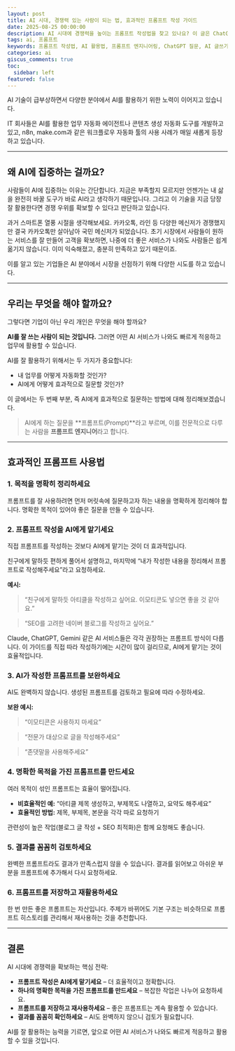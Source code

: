 ```yaml
---
layout: post
title: AI 시대, 경쟁력 있는 사람이 되는 법, 효과적인 프롬프트 작성 가이드
date: 2025-08-25 00:00:00
description: AI 시대에 경쟁력을 높이는 프롬프트 작성법을 찾고 있나요? 이 글은 ChatGPT, Gemini 등 AI에게 효과적으로 질문하는 5가지 핵심 비법을 공유합니다. AI에게 프롬프트 작성을 맡기는 방법부터 재활용까지, 누구나 쉽게 따라 할 수 있는 가이드를 확인하세요.
tags: ai, 프롬프트
keywords: 프롬프트 작성법, AI 활용법, 프롬프트 엔지니어링, ChatGPT 질문, AI 글쓰기, 제미나이 사용법, 클로드 사용법, AI 업무 자동화, SEO 글쓰기, AI에게 효과적으로 질문하는 법, 좋은 프롬프트 만드는 방법, chatgpt 프롬프트 가이드, AI 시대 경쟁력, 프롬프트 재활용
categories: ai
giscus_comments: true
toc:
  sidebar: left
featured: false
---
```


AI 기술이 급부상하면서 다양한 분야에서 AI를 활용하기 위한 노력이 이어지고 있습니다.

IT 회사들은 AI를 활용한 업무 자동화 에이전트나 콘텐츠 생성 자동화 도구를 개발하고 있고, n8n, make.com과 같은 워크플로우 자동화 툴의 사용 사례가 매일 새롭게 등장하고 있습니다.

---

## 왜 AI에 집중하는 걸까요?

사람들이 AI에 집중하는 이유는 간단합니다. 지금은 부족할지 모르지만 언젠가는 내 삶을 완전히 바꿀 도구가 바로 AI라고 생각하기 때문입니다. 그리고 이 기술을 지금 당장 잘 활용한다면 경쟁 우위를 확보할 수 있다고 판단하고 있습니다.

과거 스마트폰 열풍 시절을 생각해보세요. 카카오톡, 라인 등 다양한 메신저가 경쟁했지만 결국 카카오톡만 살아남아 국민 메신저가 되었습니다. 초기 시장에서 사람들이 원하는 서비스를 잘 만들어 고객을 확보하면, 나중에 더 좋은 서비스가 나와도 사람들은 쉽게 옮기지 않습니다. 이미 익숙해졌고, 충분히 만족하고 있기 때문이죠.

이를 알고 있는 기업들은 AI 분야에서 시장을 선점하기 위해 다양한 시도를 하고 있습니다.

---

## 우리는 무엇을 해야 할까요?

그렇다면 기업이 아닌 우리 개인은 무엇을 해야 할까요?

**AI를 잘 쓰는 사람이 되는 것입니다.** 그러면 어떤 AI 서비스가 나와도 빠르게 적응하고 업무에 활용할 수 있습니다.

AI를 잘 활용하기 위해서는 두 가지가 중요합니다:

- 내 업무를 어떻게 자동화할 것인가?
- AI에게 어떻게 효과적으로 질문할 것인가?

이 글에서는 두 번째 부분, 즉 AI에게 효과적으로 질문하는 방법에 대해 정리해보겠습니다.

> AI에게 하는 질문을 **프롬프트(Prompt)**라고 부르며, 이를 전문적으로 다루는 사람을 **프롬프트 엔지니어**라고 합니다.

---

## 효과적인 프롬프트 사용법

### 1. 목적을 명확히 정리하세요

프롬프트를 잘 사용하려면 먼저 머릿속에 질문하고자 하는 내용을 명확하게 정리해야 합니다. 명확한 목적이 있어야 좋은 질문을 만들 수 있습니다.

### 2. 프롬프트 작성을 AI에게 맡기세요

직접 프롬프트를 작성하는 것보다 AI에게 맡기는 것이 더 효과적입니다.

친구에게 말하듯 편하게 풀어서 설명하고, 마지막에 “내가 작성한 내용을 정리해서 프롬프트로 작성해주세요”라고 요청하세요.

**예시:**

> “친구에게 말하듯 아티클을 작성하고 싶어요. 이모티콘도 넣으면 좋을 것 같아요.”

> “SEO를 고려한 네이버 블로그를 작성하고 싶어요.”

Claude, ChatGPT, Gemini 같은 AI 서비스들은 각각 권장하는 프롬프트 방식이 다릅니다. 이 가이드를 직접 따라 작성하기에는 시간이 많이 걸리므로, AI에게 맡기는 것이 효율적입니다.

### 3. AI가 작성한 프롬프트를 보완하세요

AI도 완벽하지 않습니다. 생성된 프롬프트를 검토하고 필요에 따라 수정하세요.

**보완 예시:**

> “이모티콘은 사용하지 마세요”

> “전문가 대상으로 글을 작성해주세요”

> “존댓말을 사용해주세요”

### 4. 명확한 목적을 가진 프롬프트를 만드세요

여러 목적이 섞인 프롬프트는 효율이 떨어집니다.

- **비효율적인 예:** “아티클 제목 생성하고, 부제목도 나열하고, 요약도 해주세요”
- **효율적인 방법:** 제목, 부제목, 본문을 각각 따로 요청하기

관련성이 높은 작업(블로그 글 작성 + SEO 최적화)은 함께 요청해도 좋습니다.

### 5. 결과를 꼼꼼히 검토하세요

완벽한 프롬프트라도 결과가 만족스럽지 않을 수 있습니다. 결과를 읽어보고 아쉬운 부분을 프롬프트에 추가해서 다시 요청하세요.

### 6. 프롬프트를 저장하고 재활용하세요

한 번 만든 좋은 프롬프트는 자산입니다. 주제가 바뀌어도 기본 구조는 비슷하므로 프롬프트 히스토리를 관리해서 재사용하는 것을 추천합니다.

---

## 결론

AI 시대에 경쟁력을 확보하는 핵심 전략:

- **프롬프트 작성은 AI에게 맡기세요** – 더 효율적이고 정확합니다.
- **하나의 명확한 목적을 가진 프롬프트를 만드세요** – 복잡한 작업은 나누어 요청하세요.
- **프롬프트를 저장하고 재사용하세요** – 좋은 프롬프트는 계속 활용할 수 있습니다.
- **결과를 꼼꼼히 확인하세요** – AI도 완벽하지 않으니 검토가 필요합니다.

AI를 잘 활용하는 능력을 기르면, 앞으로 어떤 AI 서비스가 나와도 빠르게 적응하고 활용할 수 있을 것입니다.
